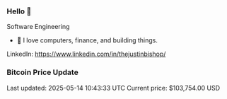 ### Hello 🤙  

Software Engineering

- 🔭 I love computers, finance, and building things.
  
LinkedIn: https://www.linkedin.com/in/thejustinbishop/  















































































### Bitcoin Price Update
Last updated: 2025-05-14 10:43:33 UTC
Current price: $103,754.00 USD
